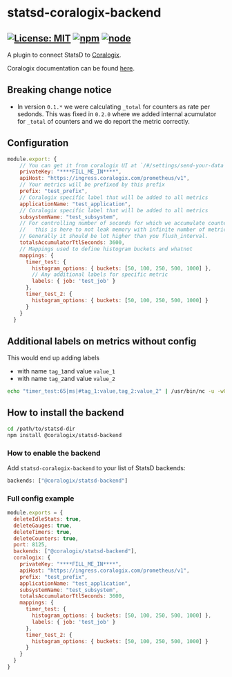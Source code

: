 # statsd-coralogix-backend

[![License: MIT](https://img.shields.io/badge/License-MIT-yellow.svg)](https://opensource.org/licenses/MIT)
[![npm](https://img.shields.io/npm/v/@coralogix/statsd-backend.svg)](https://www.npmjs.com/package/@coralogix/statsd-backend)
[![node](https://img.shields.io/node/v/@coralogix/statsd-backend.svg)](https://www.npmjs.com/package/@coralogix/statsd-backend)
-----

A plugin to connect StatsD to [Coralogix].

Coralogix documentation can be found [here](https://coralogix.com/docs/statsd/).

## Breaking change notice

* In version `0.1.*` we were calculating `_total` for counters as rate per sedonds. This was fixed in `0.2.0` where we
  added internal acumulator for `_total` of counters and we do report the metric correctly.

## Configuration

```js
module.export: {
    // You can get it from coralogix UI at `/#/settings/send-your-data`
    privateKey: "****FILL_ME_IN****",
    apiHost: "https://ingress.coralogix.com/prometheus/v1",
    // Your metrics will be prefixed by this prefix
    prefix: "test_prefix",
    // Coralogix specific label that will be added to all metrics
    applicationName: "test_application",
    // Coralogix specific label that will be added to all metrics
    subsystemName: "test_subsystem",
    // For controlling number of seconds for which we accumulate counter totals before droping them,
    //   this is here to not leak memory with infinite number of metrics kept there. Defaults to 3600.
    // Generally it should be lot higher than you flush_interval.
    totalsAccumulatorTtlSeconds: 3600,
    // Mappings used to define histogram buckets and whatnot
    mappings: {
      timer_test: {
        histogram_options: { buckets: [50, 100, 250, 500, 1000] },
        // Any additional labels for specific metric
        labels: { job: 'test_job' }
      },
      timer_test_2: {
        histogram_options: { buckets: [50, 100, 250, 500, 1000] }
      }
    }
  }
```

## Additional labels on metrics without config

This would end up adding labels
* with name `tag_1`and value `value_1`
* with name `tag_2`and value `value_2`

```bash
echo "timer_test:65|ms|#tag_1:value,tag_2:value_2" | /usr/bin/nc -u -w0 127.0.0.1 8125
```

## How to install the backend

```bash
cd /path/to/statsd-dir
npm install @coralogix/statsd-backend
```

### How to enable the backend
Add `statsd-coralogix-backend` to your list of StatsD backends:

```js
backends: ["@coralogix/statsd-backend"]
```

[Coralogix]: https://coralogix.com/

### Full config example

```js
module.exports = {
  deleteIdleStats: true,
  deleteGauges: true,
  deleteTimers: true,
  deleteCounters: true,
  port: 8125,
  backends: ["@coralogix/statsd-backend"],
  coralogix: {
    privateKey: "****FILL_ME_IN****",
    apiHost: "https://ingress.coralogix.com/prometheus/v1",
    prefix: "test_prefix",
    applicationName: "test_application",
    subsystemName: "test_subsystem",
    totalsAccumulatorTtlSeconds: 3600,
    mappings: {
      timer_test: {
        histogram_options: { buckets: [50, 100, 250, 500, 1000] },
        labels: { job: 'test_job' }
      },
      timer_test_2: {
        histogram_options: { buckets: [50, 100, 250, 500, 1000] }
      }
    }
  }
}
```
